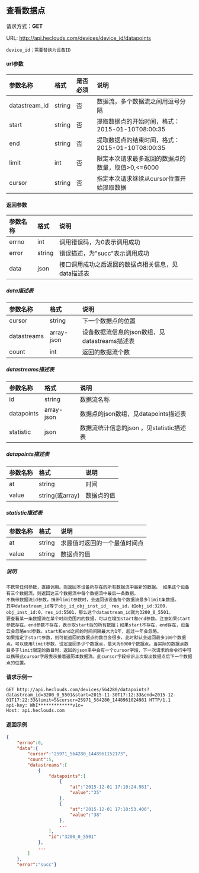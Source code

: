 ﻿查看数据点
---
请求方式：**GET**

URL: http://api.heclouds.com/devices/device_id/datapoints

    device_id：需要替换为设备ID


#### url参数
参数名称 | 格式 | 是否必须 | 说明
:- | :- | :- | :- 
datastream_id | string | 否 | 数据流，多个数据流之间用逗号分隔
start | string | 否 | 提取数据点的开始时间，格式：2015-01-10T08:00:35
end | string | 否 | 提取数据点的结束时间，格式：2015-01-10T08:00:35
limit | int | 否 | 限定本次请求最多返回的数据点的数量，取值>0,<=6000
cursor | string | 否 | 指定本次请求继续从cursor位置开始提取数据

#### 返回参数
参数名称 | 格式 | 说明
:- | :- | :- 
errno | int | 调用错误码，为0表示调用成功
error | string | 错误描述，为"succ"表示调用成功
data | json | 接口调用成功之后返回的数据点相关信息，见data描述表

##### data描述表
参数名称 | 格式 | 说明
:- | :- | :- 
cursor | string | 下一个数据点的位置
datastreams | array-json | 设备数据流信息的json数组，见datastreams描述表
count | int | 返回的数据流个数

##### datastreams描述表
参数名称 | 格式 | 说明
:- | :- | :- 
id | string | 数据流名称
datapoints | array-json | 数据点的json数组，见datapoints描述表
statistic | json | 数据流统计信息的json ，见statistic描述表

##### datapoints描述表
参数名称 | 格式 | 说明
:- | :- | :- 
at | string | 时间
value | string(或array) | 数据点的值

##### statistic描述表
参数名称 | 格式 | 说明
:- | :- | :- 
at | string | 求最值时返回的一个最值时间点
value | string | 数据点的值

##### 说明 
```
不携带任何参数，直接调用。则返回本设备所存在的所有数据流中最新的数据。 如果这个设备有三个数据流，则返回这三个数据流中每个数据流中最后一条数据。
不携带数据流id参数，携带limit参数时，会返回该设备每个数据流最多limit条数据。
其中datastream_id等于obj_id_obj_inst_id_ res_id，如obj_id:3200，obj_inst_id:0，res_id:5501，那么这个datastream_id就为3200_0_5501。
要查看某一条数据流在某个时间范围内的数据，可以在增加start和end参数。注意如果start参数存在，end参数不存在，表示取start后的所有数据；如果start不存在，end存在，设备云会忽略end参数。start和end之间的时间间隔最大为1年，超过一年会忽略。
如果指定了start参数，则可能返回的数据点的数目会很多，此时默认会返回最多100个数据点。可以使用limit参数，设定返回多少个数据点，最大为6000个数据点。当实际的数据点数目多于limit限定的数目时，返回的json串中会有一个cursor字段，下一次请求的命令行中可以携带此cursor字段表示接着遍历本数据流。此cursor字段标识上次取出数据点后下一个数据点的位置。
```
 
#### 请求示例一
```text
GET http://api.heclouds.com/devices/564280/datapoints? datastream_id=3200_0_5501&start=2015-11-30T17:12:33&end=2015-12-01T17:22:33&limit=5&cursor=25971_564280_1448961024981 HTTP/1.1
api-key: WhI*************v1c=
Host: api.heclouds.com

```

#### 返回示例
```json
{
	"errno":0,
	"data":{
		"cursor":"25971_564280_1448961152173",
		"count":5,
		"datastreams":[
			{
				"datapoints":[
					{
						"at":"2015-12-01 17:10:24.981",
						"value":"35"
					},
					{
						"at":"2015-12-01 17:10:53.406",
						"value":"38"
					},
					...
				],
				"id":"3200_0_5501"
			},
			...
		]
	},
	"error":"succ"}
```

